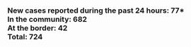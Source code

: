 ### New cases reported during the past 24 hours: 77*<br/>In the community: 682<br/>At the border: 42<br/>Total: 724